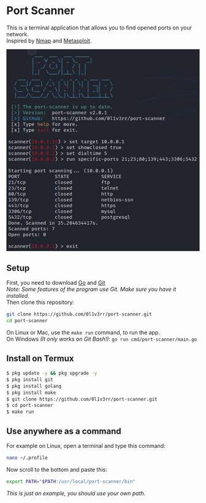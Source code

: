 # Port Scanner
This is a terminal application that allows you to find opened ports on your network.<br>
Inspired by [Nmap](https://github.com/nmap/nmap) and [Metasploit](https://github.com/rapid7/metasploit-framework).

<img src="./.github/img1.png" alt="img1">

## Setup
First, you need to download [Go](https://golang.org/dl/) and [Git](https://git-scm.com/downloads)<br>
*Note: Some features of the program use Git. Make sure you have it installed.*<br>
Then clone this repository:
```sh
git clone https://github.com/0l1v3rr/port-scanner.git
cd port-scanner
```
On Linux or Mac, use the `make run` command, to run the app.<br>
On Windows *(It only works on Git Bash!)*: `go run cmd/port-scanner/main.go`

## Install on Termux
```sh
$ pkg update -y && pkg upgrade -y
$ pkg install git
$ pkg install golang
$ pkg install make
$ git clone https://github.com/0l1v3rr/port-scanner.git
$ cd port-scanner
$ make run
```

## Use anywhere as a command
For example on Linux, open a terminal and type this command:
```sh
nano ~/.profile
```
Now scroll to the bottom and paste this:
```sh
export PATH="$PATH:/usr/local/port-scanner/bin"
```
*This is just an example, you should use your own path.*